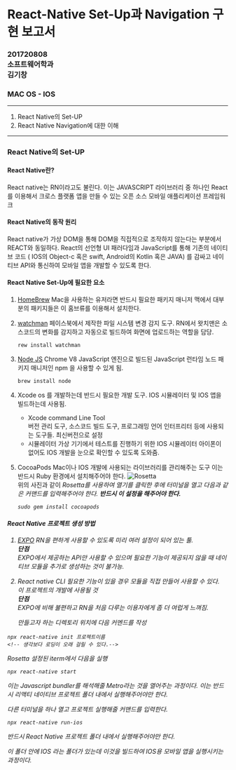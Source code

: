 # React-Native Set-Up과 Navigation 구현 보고서

### 201720808<br>소프트웨어학과<br>김기창

### MAC OS - IOS

---

1. React Native의 Set-UP
2. React Native Navigation에 대한 이해

---

### React Native의 Set-UP

#### React Native란? <br>

React native는 RN이라고도 불린다. 이는 JAVASCRIPT 라이브러리 중 하나인 React를 이용해서 크로스 플랫폼 앱을 만들 수 있는
오픈 소스 모바일 애플리케이션 프레임워크

#### React Native의 동작 원리 <br>

React native가 가상 DOM을 통해 DOM을 직접적으로 조작하지 않는다는 부분에서 REACT와 동일하다.
React의 선언형 UI 패러다임과 JavaScript를 통해 기존의 네이티브 코드 ( IOS의 Object-c 혹은 swift, Android의 Kotlin 혹은 JAVA) 를 감싸고 네이티브 API와 통신하여 모바일 앱을 개발할 수 있도록 한다.

#### React Native Set-Up에 필요한 요소

1. [HomeBrew](https://brew.sh/index_ko)
   Mac을 사용하는 유저라면 반드시 필요한 패키지 매니저
   맥에서 대부분의 패키지들은 이 홈브류를 이용해서 설치한다.
2. [watchman](https://facebook.github.io/watchman/docs/install.html)
   페이스북에서 제작한 파일 시스템 변경 감지 도구.
   RN에서 왓치맨은 소스코드의 변화를 감지하고 자동으로 빌드하여 화면에 업로드하는 역할을 담당.

   ```
   rew install watchman
   ```

3. [Node JS](https://nodejs.org/ko/)
   Chrome V8 JavaScript 엔진으로 빌드된 JavaScript 런타임
   노드 패키지 매니저인 npm 을 사용할 수 있게 됨.

   ```
   brew install node
   ```

4. Xcode
   os 를 개발하는데 반드시 필요한 개발 도구.
   IOS 시뮬레이터 및 IOS 앱을 빌드하는데 사용됨.
   - Xcode command Line Tool  
     버전 관리 도구, 소스코드 빌드 도구, 프로그래밍 언어 인터프리터 등에 사용되는 도구들.
     최신버전으로 설정
   - 시뮬레이터
     가상 기기에서 테스트를 진행하기 위한 IOS 시뮬레이터
     아이폰이 없어도 IOS 개발을 눈으로 확인할 수 있도록 도와줌.
5. CocoaPods
   Mac이나 IOS 개발에 사용되는 라이브러리를 관리해주는 도구
   이는 반드시 Ruby 환경에서 설치해주어야 한다.
   ![Rosetta](../src/rosetta.png)<br>
   위의 사진과 같이 <em>Rosetta를 사용하여 열기<em>를 클릭한 후에 터미널을 열고 다음과 같은 커맨드를 입력해주어야 한다. **반드시 이 설정을 해주어야 한다.**

   ```
   sudo gem install cocoapods
   ```

#### React Native 프로젝트 생성 방법

1. [EXPO](https://expo.dev/)
   RN을 편하게 사용할 수 있도록 미리 여러 설정이 되어 있는 툴.<br>
   **단점**<br>
   EXPO에서 제공하는 API만 사용할 수 있으며 필요한 기능이 제공되지 않을 때 네이티브 모듈을 추가로 생성하는 것이 불가능.

2. React native CLI
   필요한 기능이 있을 경우 모듈을 직접 만들어 사용할 수 있다.<br>_이 프로젝트의 개발에 사용될 것_ <br>
   **단점**<br>
   EXPO에 비해 불편하고 RN을 처음 다루는 이용자에게 좀 더 여럽게 느껴짐.

   만들고자 하는 디렉토리 위치에 다음 커멘드를 작성

```
npx react-native init 프로젝트이름
<!-- 생각보다 로딩이 오래 걸릴 수 있다.-->
```

Rosetta 설정된 iterm에서 다음을 실행

```
npx react-native start
```

이는 Javascript bundler를 해석해줄 Metro라는 것을 열어주는 과정이다. 이는 반드시 리액티 네이티브 프로젝트 폴더 내에서 실행해주어야만 한다.

다른 터미널을 하나 열고 프로젝트 실행해줄 커맨드를 입력한다.

```
npx react-native run-ios
```

반드시 React Native 프로젝트 폴더 내에서 실행해주어야만 한다.

이 폴더 안에 IOS 라는 폴더가 있는데 이것을 빌드하여 IOS용 모바일 앱을 실행시키는 과정이다.
